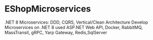 # EShopMicroservices

.NET 8 Microservices: DDD, CQRS, Vertical/Clean Architecture
Develop Microservices on .NET 8 used ASP.NET Web API, Docker, RabbitMQ, MassTransit, gRPC, Yarp Gateway, Redis,SqlServer
